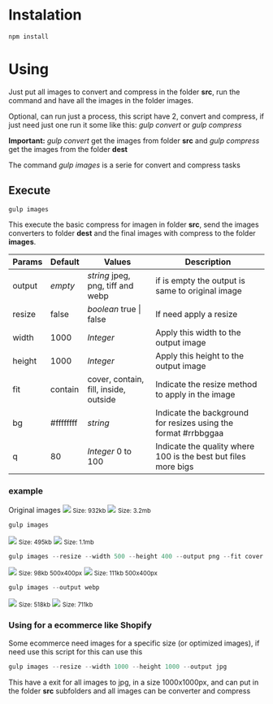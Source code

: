 # Instalation
```javascript
npm install
```

# Using
Just put all images to convert and compress in the folder <b>src</b>, run the command and have all the images in the folder images.

Optional, can run just a process, this script have 2, convert and compress, if just need just one run it some like this: <em>gulp convert</em> or <em>gulp compress</em>

<b>Important:</b> <em>gulp convert</em> get the images from folder <b>src</b> and <em>gulp compress</em> get the images from the folder <b>dest</b>

The command <em>gulp images</em> is a serie for convert and compress tasks

## Execute
```javascript
gulp images
```
This execute the basic compress for imagen in folder <b>src</b>, send the images converters to folder <b>dest</b> and the final images with compress to the folder <b>images</b>.

| Params  | Default | Values  | Description |
| ------------- |-------------|-----|-----|
| output  | <em>empty</em> | <em>string</em> jpeg, png, tiff and webp | if is empty the output is same to original image |
| resize  | false | <em>boolean</em> true \| false | If need apply a resize |
| width   | 1000 | <em>Integer</em> | Apply this width to the output image |
| height  | 1000 | <em>Integer</em> | Apply this height to the output image |
| fit     | contain | cover, contain, fill, inside, outside | Indicate the resize method to apply in the image |
| bg      | #ffffffff | <em>string</em> | Indicate the background for resizes using the format #rrbbggaa |
| q       | 80 | <em>Integer</em> 0 to 100 | Indicate the quality where 100 is the best but files more bigs |

### example

Original images
<img src="src/image-example-01.jpg">
<small>Size: 932kb</small>
<img src="src/image-example-02.jpg">
<small>Size: 3.2mb</small>

```javascript
gulp images
```
<img src="images/image-example-01.jpg">
<small>Size: 495kb</small>
<img src="images/image-example-02.jpg">
<small>Size: 1.1mb</small>

```javascript
gulp images --resize --width 500 --height 400 --output png --fit cover
```
<img src="images/image-example-01.png">
<small>Size: 98kb 500x400px</small>
<img src="images/image-example-02.png">
<small>Size: 111kb 500x400px</small>

```javascript
gulp images --output webp
```
<img src="images/image-example-01.webp">
<small>Size: 518kb</small>
<img src="images/image-example-02.webp">
<small>Size: 711kb</small>

### Using for a ecommerce like Shopify
Some ecommerce need images for a specific size (or optimized images), if need use this script for this can use this 
```javascript
gulp images --resize --width 1000 --height 1000 --output jpg
```
This have a exit for all images to jpg, in a size 1000x1000px, and can put in the folder <b>src</b> subfolders and all images can be converter and compress